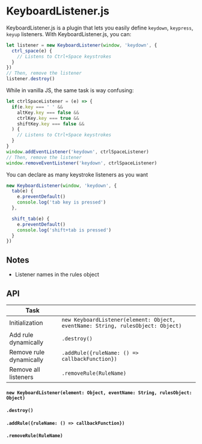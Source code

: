 # KeyboardListener.js
KeyboardListener.js is a plugin that lets you easily define `keydown`, `keypress`, `keyup` listeners. With KeyboardListener.js, you can:
```js
let listener = new KeyboardListener(window, 'keydown', {
  ctrl_space(e) {
    // Listens to Ctrl+Space keystrokes
  }
})
// Then, remove the listener
listener.destroy()
```
While in vanilla JS, the same task is way confusing:
```js
let ctrlSpaceListener = (e) => {
  if(e.key === ' ' &&
    altKey.key === false &&
    ctrlKey.key === true &&
    shiftKey.key === false &&
  ) {
    // Listens to Ctrl+Space keystrokes
  }
}
window.addEventListener('keydown', ctrlSpaceListener) 
// Then, remove the listener
window.removeEventListener('keydown', ctrlSpaceListener) 
```
You can declare as many keystroke listeners as you want 
```js
new KeyboardListener(window, 'keydown', {
  tab(e) {
    e.preventDefault()
    console.log('tab key is pressed')
  },

  shift_tab(e) {
    e.preventDefault()
    console.log('shift+tab is pressed')
  }
})
```
## Notes
- Listener names in the rules object
## API
| Task                    |   |
|-------------------------|---|
| Initialization          |   `new KeyboardListener(element: Object, eventName: String, rulesObject: Object)` |
| Add rule dynamically    | `.destroy()`  |
| Remove rule dynamically |  `.addRule({ruleName: () => callbackFunction})`  |
| Remove all listeners    | `.removeRule(RuleName)`  |

#### `new KeyboardListener(element: Object, eventName: String, rulesObject: Object)`
#### `.destroy()`
#### `.addRule({ruleName: () => callbackFunction})`
#### `.removeRule(RuleName)`
